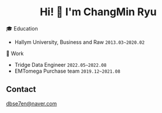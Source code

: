 <div align="center">
  <h1> Hi! 👋 I'm ChangMin Ryu
</div>

🎓 Education
- Hallym University, Business and Raw `2013.03~2020.02`

💼 Work
- Tridge Data Engineer `2022.05~2022.08`
- EMTomega Purchase team `2019.12~2021.08`


## Contact
dbse7en@naver.com
